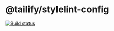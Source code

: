 # @tailify/stylelint-config

[![Build status][build-status-image]][build-status-url]

[build-status-image]: https://travis-ci.com/tailify/stylelint-config.svg?branch=master
[build-status-url]: https://travis-ci.com/tailify/stylelint-config
